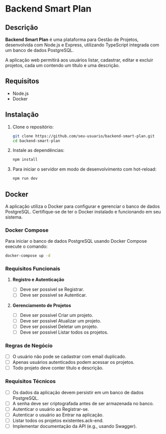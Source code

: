 # Backend Smart Plan

## Descrição

**Backend Smart Plan** é uma plataforma para Gestão de Projetos, desenvolvida com Node.js e Express, utilizando TypeScript integrada com um banco de dados PostgreSQL.

A aplicação web permitirá aos usuários listar, cadastrar, editar e excluir projetos, cada um contendo um título e uma descrição.

## Requisitos

- Node.js
- Docker

## Instalação

1. Clone o repositório:

   ```sh
   git clone https://github.com/seu-usuario/backend-smart-plan.git
   cd backend-smart-plan
   ```

2. Instale as dependências:

   ```sh
   npm install
   ```

3. Para iniciar o servidor em modo de desenvolvimento com hot-reload:

   ```sh
   npm run dev
   ```

## Docker

A aplicação utiliza o Docker para configurar e gerenciar o banco de dados PostgreSQL. Certifique-se de ter o Docker instalado e funcionando em seu sistema.

### Docker Compose

Para iniciar o banco de dados PostgreSQL usando Docker Compose execute o comando:

```sh
docker-compose up -d
```

### Requisitos Funcionais

1. **Registro e Autenticação**

   - [ ] Deve ser possível se Registrar.
   - [ ] Deve ser possível se Autenticar.

2. **Gerenciamento de Projetos**

   - [ ] Deve ser possível Criar um projeto.
   - [ ] Deve ser possível Atualizar um projeto.
   - [ ] Deve ser possível Deletar um projeto.
   - [ ] Deve ser possível Listar todos os projetos.

### Regras de Negócio

- [ ] O usuário não pode se cadastrar com email duplicado.
- [ ] Apenas usuários autenticados podem acessar os projetos.
- [ ] Todo projeto deve conter título e descrição.

### Requisitos Técnicos

- [ ] Os dados da aplicação devem persistir em um banco de dados PostgreSQL.
- [ ] A senha deve ser criptografada antes de ser armazenada no banco.
- [ ] Autenticar o usuário ao Registrar-se.
- [ ] Autenticar o usuário ao Entrar na aplicação.
- [ ] Listar todos os projetos existentes.ack-end.
- [ ] Implementar documentação da API (e.g., usando Swagger).

